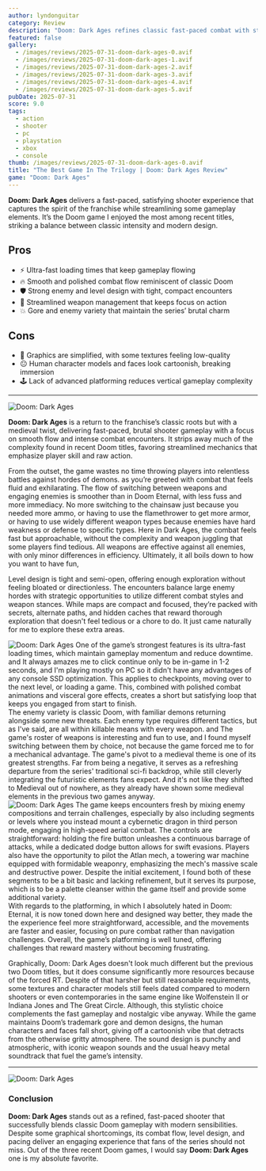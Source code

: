```yaml
---
author: lyndonguitar
category: Review
description: "Doom: Dark Ages refines classic fast-paced combat with streamlined mechanics and tight level design, delivering a solid and satisfying experience despite some simplified visuals."
featured: false
gallery:
  - /images/reviews/2025-07-31-doom-dark-ages-0.avif
  - /images/reviews/2025-07-31-doom-dark-ages-1.avif
  - /images/reviews/2025-07-31-doom-dark-ages-2.avif
  - /images/reviews/2025-07-31-doom-dark-ages-3.avif
  - /images/reviews/2025-07-31-doom-dark-ages-4.avif
  - /images/reviews/2025-07-31-doom-dark-ages-5.avif
pubDate: 2025-07-31
score: 9.0
tags:
  - action
  - shooter
  - pc
  - playstation
  - xbox
  - console
thumb: /images/reviews/2025-07-31-doom-dark-ages-0.avif
title: "The Best Game In The Trilogy | Doom: Dark Ages Review"
game: "Doom: Dark Ages"
---
```


**Doom: Dark Ages** delivers a fast-paced, satisfying shooter experience that captures the spirit of the franchise while streamlining some gameplay elements. It’s the Doom game I enjoyed the most among recent titles, striking a balance between classic intensity and modern design.

## Pros
- ⚡ Ultra-fast loading times that keep gameplay flowing  
- 🔥 Smooth and polished combat flow reminiscent of classic Doom  
- 🛡️ Strong enemy and level design with tight, compact encounters  
- 🎯 Streamlined weapon management that keeps focus on action  
- 💥 Gore and enemy variety that maintain the series’ brutal charm  

## Cons
- 🎨 Graphics are simplified, with some textures feeling low-quality  
- 😐 Human character models and faces look cartoonish, breaking immersion  
- 🕹️ Lack of advanced platforming reduces vertical gameplay complexity  

---
<div class="flex flex-col md:flex-row-reverse items-center gap-6 mb-12 pb-6 border-b border-slate-700">
  <img
    src=/images/reviews/2025-07-31-doom-dark-ages-1.avif
    alt="Doom: Dark Ages"
    class="w-full md:w-2/5 rounded shadow"
     />

**Doom: Dark Ages** is a return to the franchise’s classic roots but with a medieval twist, delivering fast-paced, brutal shooter gameplay with a focus on smooth flow and intense combat encounters. It strips away much of the complexity found in recent Doom titles, favoring streamlined mechanics that emphasize player skill and raw action.
</div>
From the outset, the game wastes no time throwing players into relentless battles against hordes of demons. as you’re greeted with combat that feels fluid and exhilarating. The flow of switching between weapons and engaging enemies is smoother than in Doom Eternal, with less fuss and more immediacy. No more switching to the chainsaw just because you needed more ammo, or having to use the flamethrower to get more armor, or having to use widely different weapon types because enemies have hard weakness or defense to specific types. Here in Dark Ages, the combat feels fast but approachable, without the complexity and weapon juggling that some players find tedious. All weapons are effective against all enemies, with only minor differences in efficiency. Ultimately, it all boils down to how you want to have fun,

Level design is tight and semi-open, offering enough exploration without feeling bloated or directionless. The encounters balance large enemy hordes with strategic opportunities to utilize different combat styles and weapon stances. While maps are compact and focused, they’re packed with secrets, alternate paths, and hidden caches that reward thorough exploration that doesn't feel tedious or a chore to do. It just came naturally for me to explore these extra areas.

<div class="flex flex-col md:flex-row items-center gap-6 mb-12 pb-6 border-b border-slate-700">
  <img
    src=/images/reviews/2025-07-31-doom-dark-ages-2.avif
    alt="Doom: Dark Ages"
    class="w-full md:w-2/5 rounded shadow"
     />
One of the game’s strongest features is its ultra-fast loading times, which maintain gameplay momentum and reduce downtime. and It always amazes me to click continue only to be in-game in 1-2 seconds, and I'm playing mostly on PC so it didn't have any advantages of any console SSD optimization. This applies to checkpoints, moving over to the next level, or loading a game. This, combined with polished combat animations and visceral gore effects, creates a short but satisfying loop that keeps you engaged from start to finish.
</div>
The enemy variety is classic Doom, with familiar demons returning alongside some new threats. Each enemy type requires different tactics, but as I've said, are all within killable means with every weapon. and The game's roster of weapons is interesting and fun to use, and I found myself switching between them by choice, not because the game forced me to for a mechanical advantage. The game's pivot to a medieval theme is one of its greatest strengths. Far from being a negative, it serves as a refreshing departure from the series' traditional sci-fi backdrop, while still cleverly integrating the futuristic elements fans expect. And it's not like they shifted to Medieval out of nowhere, as they already have shown some medieval elements in the previous two games anyway.

<div class="flex flex-col md:flex-row-reverse items-center gap-6 mb-12 pb-6 border-b border-slate-700">
  <img
    src=/images/reviews/2025-07-31-doom-dark-ages-3.avif
    alt="Doom: Dark Ages"
    class="w-full md:w-2/5 rounded shadow"
     />
The game keeps encounters fresh by mixing enemy compositions and terrain challenges, especially by also including segments or levels where you instead mount a cybernetic dragon in third person mode, engaging in high-speed aerial combat. The controls are straightforward: holding the fire button unleashes a continuous barrage of attacks, while a dedicated dodge button allows for swift evasions. Players also have the opportunity to pilot the Atlan mech, a towering war machine equipped with formidable weaponry, emphasizing the mech's massive scale and destructive power. Despite the initial excitement, I found both of these segments to be a bit basic and lacking refinement, but it serves its purpose, which is to be a palette cleanser within the game itself and provide some additional variety.
</div>
With regards to the platforming, in which I absolutely hated in Doom: Eternal, it is now toned down here and designed way better, they made the the experience feel more straightforward, accessible, and the movements are faster and easier, focusing on pure combat rather than navigation challenges. Overall, the game’s platforming is well tuned, offering challenges that reward mastery without becoming frustrating. 

Graphically, Doom: Dark Ages doesn't look much different but the previous two Doom titles, but it does consume significantly more resources because of the forced RT. Despite of that harsher but still reasonable requirements, some textures and character models still feels dated compared to modern shooters or even contemporaries in the same engine like Wolfenstein II or Indiana Jones and The Great Circle. Although, this stylistic choice complements the fast gameplay and nostalgic vibe anyway. While the game maintains Doom’s trademark gore and demon designs, the human characters and faces fall short, giving off a cartoonish vibe that detracts from the otherwise gritty atmosphere. The sound design is punchy and atmospheric, with iconic weapon sounds and the usual heavy metal soundtrack that fuel the game’s intensity.

---
<div class="flex flex-col md:flex-row-reverse items-center gap-6 mb-12 pb-6 border-b border-slate-700">
  <img
    src=/images/reviews/2025-07-31-doom-dark-ages-4.avif
    alt="Doom: Dark Ages"
    class="w-full md:w-2/5 rounded shadow"
     />

<div>

### Conclusion

**Doom: Dark Ages** stands out as a refined, fast-paced shooter that successfully blends classic Doom gameplay with modern sensibilities. Despite some graphical shortcomings, its combat flow, level design, and pacing deliver an engaging experience that fans of the series should not miss. Out of the three recent Doom games, I would say **Doom: Dark Ages** one is my absolute favorite.
</div>
</div>
